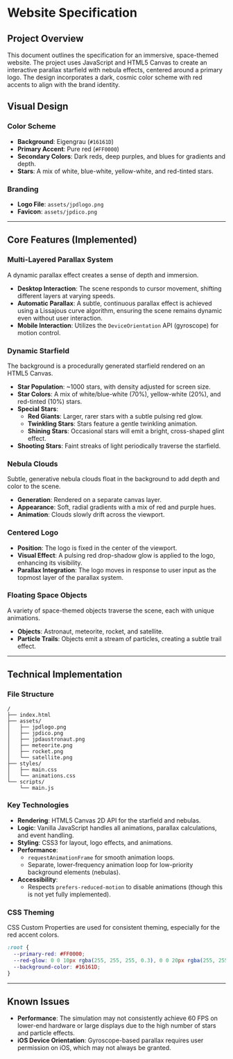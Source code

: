 # Website Specification

## Project Overview
This document outlines the specification for an immersive, space-themed website. The project uses JavaScript and HTML5 Canvas to create an interactive parallax starfield with nebula effects, centered around a primary logo. The design incorporates a dark, cosmic color scheme with red accents to align with the brand identity.

## Visual Design

### Color Scheme
- **Background**: Eigengrau (`#16161D`)
- **Primary Accent**: Pure red (`#FF0000`)
- **Secondary Colors**: Dark reds, deep purples, and blues for gradients and depth.
- **Stars**: A mix of white, blue-white, yellow-white, and red-tinted stars.

### Branding
- **Logo File**: `assets/jpdlogo.png`
- **Favicon**: `assets/jpdico.png`

---

## Core Features (Implemented)

### Multi-Layered Parallax System
A dynamic parallax effect creates a sense of depth and immersion.
- **Desktop Interaction**: The scene responds to cursor movement, shifting different layers at varying speeds.
- **Automatic Parallax**: A subtle, continuous parallax effect is achieved using a Lissajous curve algorithm, ensuring the scene remains dynamic even without user interaction.
- **Mobile Interaction**: Utilizes the `DeviceOrientation` API (gyroscope) for motion control.

### Dynamic Starfield
The background is a procedurally generated starfield rendered on an HTML5 Canvas.
- **Star Population**: ~1000 stars, with density adjusted for screen size.
- **Star Colors**: A mix of white/blue-white (70%), yellow-white (20%), and red-tinted (10%) stars.
- **Special Stars**:
  - **Red Giants**: Larger, rarer stars with a subtle pulsing red glow.
  - **Twinkling Stars**: Stars feature a gentle twinkling animation.
  - **Shining Stars**: Occasional stars will emit a bright, cross-shaped glint effect.
- **Shooting Stars**: Faint streaks of light periodically traverse the starfield.

### Nebula Clouds
Subtle, generative nebula clouds float in the background to add depth and color to the scene.
- **Generation**: Rendered on a separate canvas layer.
- **Appearance**: Soft, radial gradients with a mix of red and purple hues.
- **Animation**: Clouds slowly drift across the viewport.

### Centered Logo
- **Position**: The logo is fixed in the center of the viewport.
- **Visual Effect**: A pulsing red drop-shadow glow is applied to the logo, enhancing its visibility.
- **Parallax Integration**: The logo moves in response to user input as the topmost layer of the parallax system.

### Floating Space Objects
A variety of space-themed objects traverse the scene, each with unique animations.
- **Objects**: Astronaut, meteorite, rocket, and satellite.
- **Particle Trails**: Objects emit a stream of particles, creating a subtle trail effect.

---

## Technical Implementation

### File Structure
```
/
├── index.html
├── assets/
│   ├── jpdlogo.png
│   ├── jpdico.png
│   ├── jpdaustronaut.png
│   ├── meteorite.png
│   ├── rocket.png
│   └── satellite.png
├── styles/
│   ├── main.css
│   └── animations.css
└── scripts/
    └── main.js
```

### Key Technologies
- **Rendering**: HTML5 Canvas 2D API for the starfield and nebulas.
- **Logic**: Vanilla JavaScript handles all animations, parallax calculations, and event handling.
- **Styling**: CSS3 for layout, logo effects, and animations.
- **Performance**:
  - `requestAnimationFrame` for smooth animation loops.
  - Separate, lower-frequency animation loop for low-priority background elements (nebulas).
- **Accessibility**:
  - Respects `prefers-reduced-motion` to disable animations (though this is not yet fully implemented).

### CSS Theming
CSS Custom Properties are used for consistent theming, especially for the red accent colors.
```css
:root {
  --primary-red: #FF0000;
  --red-glow: 0 0 10px rgba(255, 255, 255, 0.3), 0 0 20px rgba(255, 255, 255, 0.2);
  --background-color: #16161D;
}
```

---

## Known Issues

- **Performance**: The simulation may not consistently achieve 60 FPS on lower-end hardware or large displays due to the high number of stars and particle effects.
- **iOS Device Orientation**: Gyroscope-based parallax requires user permission on iOS, which may not always be granted.

